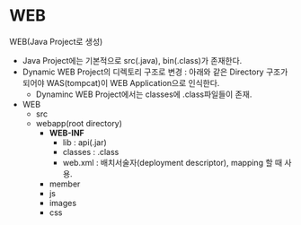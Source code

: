 # WEB
WEB(Java Project로 생성)
- Java Project에는 기본적으로 src(.java), bin(.class)가 존재한다.
- Dynamic WEB Project의 디렉토리 구조로 변경 : 아래와 같은 Directory 구조가 되어야 WAS(tompcat)이 WEB Application으로 인식한다.
   - Dynaminc WEB Project에서는 classes에 .class파일들이 존재. 
- WEB
  - src 
  - webapp(root directory)
       - **WEB-INF**
          - lib : api(.jar)
          - classes : .class
          - web.xml : 배치서술자(deployment descriptor), mapping 할 때 사용.
       - member
       - js
       - images
       - css 
